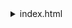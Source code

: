 <details>
  <summary> index.html </summary></summary>
  
```javascript
  
  import { toppings, renderToppings, toggleTopping } from "./hotdog.js"
  import "./index.css"
  
  document.addEventListener("DOMContentLoaded", () => {
      const rootElement = document.querySelector("#root");
      rootElement.appendChild(renderToppings());
  });

</details>
```
